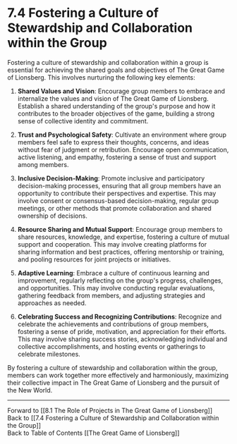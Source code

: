 # 7.4 Fostering a Culture of Stewardship and Collaboration within the Group

Fostering a culture of stewardship and collaboration within a group is essential for achieving the shared goals and objectives of The Great Game of Lionsberg. This involves nurturing the following key elements:

1.  **Shared Values and Vision**: Encourage group members to embrace and internalize the values and vision of The Great Game of Lionsberg. Establish a shared understanding of the group's purpose and how it contributes to the broader objectives of the game, building a strong sense of collective identity and commitment.
    
2.  **Trust and Psychological Safety**: Cultivate an environment where group members feel safe to express their thoughts, concerns, and ideas without fear of judgment or retribution. Encourage open communication, active listening, and empathy, fostering a sense of trust and support among members.
    
3.  **Inclusive Decision-Making**: Promote inclusive and participatory decision-making processes, ensuring that all group members have an opportunity to contribute their perspectives and expertise. This may involve consent or consensus-based decision-making, regular group meetings, or other methods that promote collaboration and shared ownership of decisions.
    
4.  **Resource Sharing and Mutual Support**: Encourage group members to share resources, knowledge, and expertise, fostering a culture of mutual support and cooperation. This may involve creating platforms for sharing information and best practices, offering mentorship or training, and pooling resources for joint projects or initiatives.
    
5.  **Adaptive Learning**: Embrace a culture of continuous learning and improvement, regularly reflecting on the group's progress, challenges, and opportunities. This may involve conducting regular evaluations, gathering feedback from members, and adjusting strategies and approaches as needed.
    
6.  **Celebrating Success and Recognizing Contributions**: Recognize and celebrate the achievements and contributions of group members, fostering a sense of pride, motivation, and appreciation for their efforts. This may involve sharing success stories, acknowledging individual and collective accomplishments, and hosting events or gatherings to celebrate milestones.
    

By fostering a culture of stewardship and collaboration within the group, members can work together more effectively and harmoniously, maximizing their collective impact in The Great Game of Lionsberg and the pursuit of the New World.

____

Forward to [[8.1 The Role of Projects in The Great Game of Lionsberg]]    
Back to [[7.4 Fostering a Culture of Stewardship and Collaboration within the Group]]  
Back to Table of Contents [[The Great Game of Lionsberg]]  